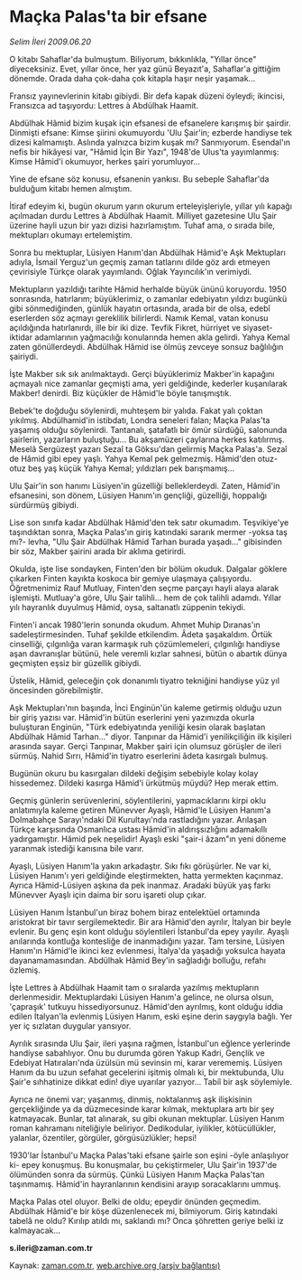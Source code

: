# Maçka Palas'ta bir efsane

*Selim İleri 2009.06.20*

<tr><td class="metin" colspan="2" style="padding-top: 20px; padding-left: 5px; padding-right: 10px;">O kitabı Sahaflar'da bulmuştum. Biliyorum, bıkkınlıkla, "Yıllar önce" diyeceksiniz. Evet, yıllar önce, her yaz günü Beyazıt'a, Sahaflar'a gittiğim dönemde. Orada daha çok-daha çok kitapla haşır neşir yaşamak...</td></tr><tr><td class="metin" colspan="2" style="padding-top: 20px; padding-left: 5px; padding-right: 10px;"><p> Fransız yayınevlerinin kitabı gibiydi. Bir defa kapak düzeni öyleydi; ikincisi, Fransızca ad taşıyordu: Lettres à Abdülhak Haamit.
<p> Abdülhak Hâmid bizim kuşak için efsanesi de efsanelere karışmış bir şairdir. Dinmişti efsane: Kimse şiirini okumuyordu 'Ulu Şair'in; ezberde handiyse tek dizesi kalmamıştı. Aslında yalnızca bizim kuşak mı? Sanmıyorum. Esendal'ın nefis bir hikâyesi var, "Hâmid İçin Bir Yazı", 1948'de Ulus'ta yayımlanmış: Kimse Hâmid'i okumuyor, herkes şairi yorumluyor...
<p>Yine de efsane söz konusu, efsanenin yankısı. Bu sebeple Sahaflar'da bulduğum kitabı hemen almıştım.
<p>İtiraf edeyim ki, bugün okurum yarın okurum erteleyişleriyle, yıllar yılı kapağı açılmadan durdu Lettres à Abdülhak Haamit. Milliyet gazetesine Ulu Şair üzerine hayli uzun bir yazı dizisi hazırlamıştım. Tuhaf ama, o sırada bile, mektupları okumayı ertelemiştim.
<p>Sonra bu mektuplar, Lüsiyen Hanım'dan Abdülhak Hâmid'e Aşk Mektupları adıyla, İsmail Yerguz'un geçmiş zaman tatlarını dilde göz ardı etmeyen çevirisiyle Türkçe olarak yayımlandı. Oğlak Yayıncılık'ın verimiydi.
<p>Mektupların yazıldığı tarihte Hâmid herhalde büyük ününü koruyordu. 1950 sonrasında, hatırlarım; büyüklerimiz, o zamanlar edebiyatın yıldızı bugünkü gibi sönmediğinden, günlük hayatın ortasında, arada bir de olsa, edebî eserlerden söz açmayı gereklilik bilirlerdi. Namık Kemal, vatan konusu açıldığında hatırlanırdı, ille bir iki dize. Tevfik Fikret, hürriyet ve siyaset-iktidar adamlarının yağmacılığı konularında hemen akla gelirdi. Yahya Kemal zaten gönüllerdeydi. Abdülhak Hâmid ise ölmüş zevceye sonsuz bağlılığın şairiydi.
<p>İşte Makber sık sık anılmaktaydı. Gerçi büyüklerimiz Makber'in kapağını açmayalı nice zamanlar geçmişti ama, yeri geldiğinde, kederler kuşanılarak Makber! denirdi. Biz küçükler de Hâmid'le böyle tanışmıştık.
<p>Bebek'te doğduğu söylenirdi, muhteşem bir yalıda. Fakat yalı çoktan yıkılmış. Abdülhamid'in istibdatı, Londra seneleri falan; Maçka Palas'ta yaşamış olduğu söylenirdi. Tantanalı, şatafatlı bir ömür sürdüğü, salonunda şairlerin, yazarların buluştuğu... Bu akşamüzeri çaylarına herkes katılırmış. Meselâ Sergüzeşt yazarı Sezaî ta Göksu'dan gelirmiş Maçka Palas'a. Sezaî de Hâmid gibi epey yaşlı. Yahya Kemal pek gelmezmiş. Hâmid'den otuz-otuz beş yaş küçük Yahya Kemal; yıldızları pek barışmamış...
<p>Ulu Şair'in son hanımı Lüsiyen'in güzelliği belleklerdeydi. Zaten, Hâmid'in efsanesini, son dönem, Lüsiyen Hanım'ın gençliği, güzelliği, hoppalığı sürdürmüş gibiydi.
<p>Lise son sınıfa kadar Abdülhak Hâmid'den tek satır okumadım. Teşvikiye'ye taşındıktan sonra, Maçka Palas'ın giriş katındaki sararık mermer -yoksa taş mı?- levha, "Ulu Şair Abdülhak Hâmid Tarhan burada yaşadı..." gibisinden bir söz, Makber şairini arada bir aklıma getirirdi.
<p>Okulda, işte lise sondayken, Finten'den bir bölüm okuduk. Dalgalar göklere çıkarken Finten kayıkta koskoca bir gemiye ulaşmaya çalışıyordu. Öğretmenimiz Rauf Mutluay, Finten'den seçme parçayı hayli alaya alarak işlemişti. Mutluay'a göre, Ulu Şair talihli... hem de çok talihli adamdı. Yıllar yılı hayranlık duyulmuş Hâmid, oysa, saltanatlı züppenin tekiydi.
<p>Finten'i ancak 1980'lerin sonunda okudum. Ahmet Muhip Dıranas'ın sadeleştirmesinden. Tuhaf şekilde etkilendim. Âdeta şaşakaldım. Örtük cinselliği, çılgınlığa varan karmaşık ruh çözümlemeleri, çılgınlığı handiyse aşan davranışlar bütünü, hele veremli kızlar sahnesi, bütün o abartık dünya geçmişten eşsiz bir güzellik gibiydi.
<p>Üstelik, Hâmid, geleceğin çok donanımlı tiyatro tekniğini handiyse yüz yıl öncesinden görebilmiştir.
<p>Aşk Mektupları'nın başında, İnci Enginün'ün kaleme getirmiş olduğu uzun bir giriş yazısı var. Hâmid'in bütün eserlerini yeni yazımızda okurla buluşturan Enginün, "Türk edebiyatında yeniliği kesin olarak başlatan Abdülhak Hâmid Tarhan..." diyor. Tanpınar da Hâmid'i yenilikçiliğin ilk kişileri arasında sayar. Gerçi Tanpınar, Makber şairi için olumsuz görüşler de ileri sürmüş. Nahid Sırrı, Hâmid'in tiyatro eserlerini âdeta kasırgalı bulmuş.
<p>Bugünün okuru bu kasırgaları dildeki değişim sebebiyle kolay kolay hissedemez. Dildeki kasırga Hâmid'i ürkütmüş müydü? Hep merak ettim.
<p>Geçmiş günlerin serüvenlerini, söylentilerini, yapmacıklarını kirpi oklu anlatımıyla kaleme getiren Münevver Ayaşlı, Hâmid'le Lüsiyen Hanım'a Dolmabahçe Sarayı'ndaki Dil Kurultayı'nda rastladığını yazar. Arılaşan Türkçe karşısında Osmanlıca ustası Hâmid'in aldırışsızlığını adamakıllı yadırgamıştır. Hâmid pek neşelidir! Ayaşlı eski "şair-i âzam"ın yeni döneme yaranmak istediği kanısına bile varır.
<p>Ayaşlı, Lüsiyen Hanım'la yakın arkadaştır. Sıkı fıkı görüşürler. Ne var ki, Lüsiyen Hanım'ı yeri geldiğinde eleştirmekten, hatta yermekten kaçınmaz. Ayrıca Hâmid-Lüsiyen aşkına da pek inanmaz. Aradaki büyük yaş farkı Münevver Ayaşlı için daima bir soru işareti olup çıkar.
<p>Lüsiyen Hanım İstanbul'un biraz bohem biraz entelektüel ortamında aristokrat bir tavır sergilemektedir. Bir ara Hâmid'den ayrılır, İtalyan bir beyle evlenir. Bu genç eşin kont olduğu söylentileri İstanbul'da epey yayılır. Ayaşlı anılarında kontluğa kontesliğe de inanmadığını yazar. Tam tersine, Lüsiyen Hanım'ın Hâmid'le ikinci kez evlenmesi, İtalya'da yaşadığı yoksulca hayata dayanamamasından. Abdülhak Hâmid Bey'in sağladığı bolluğu, refahı özlemiş.
<p>İşte Lettres à Abdülhak Haamit tam o sıralarda yazılmış mektupların derlenmesidir. Mektuplardaki Lüsiyen Hanım'a gelince, ne olursa olsun, 'çapraşık' tutkuyu hissediyorsunuz. Hâmid'den ayrılmış, kont olduğu iddia edilen İtalyan'la evlenmiş Lüsiyen Hanım, eski eşine derin saygıyla bağlı. Yer yer iç sızlatan duygular yansıyor.
<p>Ayrılık sırasında Ulu Şair, ileri yaşına rağmen, İstanbul'un eğlence yerlerinde handiyse sabahlıyor. Onu bu durumda gören Yakup Kadri, Gençlik ve Edebiyat Hatıraları'nda üzülsün mü sevinsin mi, karar verememiş. Lüsiyen Hanım da bu uzun sefahat gecelerini işitmiş olmalı ki, bir mektubunda, Ulu Şair'e sıhhatinize dikkat edin! diye uyarılar yazıyor... Tabiî bir aşk söylemiyle.
<p>Ayrıca ne önemi var; yaşanmış, dinmiş, noktalanmış aşk ilişkisinin gerçekliğinde ya da düzmecesinde karar kılmak, mektuplara artı bir şey katmayacak. Bunlar, tat alınarak, su gibi okunan mektuplar. Lüsiyen Hanım roman kahramanı niteliğiyle beliriyor. Dedikodular, iyilikler, kötücüllükler, yalanlar, özentiler, görgüler, görgüsüzlükler; hepsi!
<p>1930'lar İstanbul'u Maçka Palas'taki efsane şairle son eşini -öyle anlaşılıyor ki- epey konuşmuş. Bu konuşmalar, bu çekiştirmeler, Ulu Şair'in 1937'de ölümünden sonra da sürmüş. Çünkü Lüsiyen Hanım Maçka Palas'tan taşınmamış. Hâmid'in hayranlarının kendisini arayıp soracaklarını ummuş.
<p>Maçka Palas otel oluyor. Belki de oldu; epeydir önünden geçmedim. Abdülhak Hâmid'e bir köşe düzenlenecek mi, bilmiyorum. Giriş katındaki tabelâ ne oldu? Kırılıp atıldı mı, saklandı mı? Onca şöhretten geriye belki iz kalmayacak... 
<p><b>s.ileri@zaman.com.tr</b><br/></p></p></p></p></p></p></p></p></p></p></p></p></p></p></p></p></p></p></p></p></p></p></p></p></td></tr>

Kaynak: [zaman.com.tr](http://zaman.com.tr/yazar.do?yazino=860808), [web.archive.org (arşiv bağlantısı)](http://web.archive.org/web/20090624060348/http://zaman.com.tr:80/yazar.do?yazino=860808)
